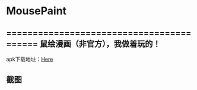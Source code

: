 # MousePaint
=========================================
鼠绘漫画（非官方），我做着玩的！
---------------------------------------------

apk下载地址：[Here](http://fir.im/cjjmouse)

截图
-------------------------------------


